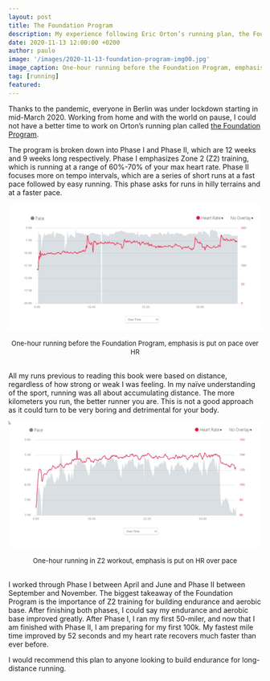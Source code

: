```yaml
---
layout: post
title: The Foundation Program
description: My experience following Eric Orton’s running plan, the Foundation Program
date: 2020-11-13 12:00:00 +0200
author: paulo
image: '/images/2020-11-13-foundation-program-img00.jpg'
image_caption: One-hour running before the Foundation Program, emphasis is put on pace over HR
tag: [running]
featured: 
---
```


Thanks to the pandemic, everyone in Berlin was under lockdown starting in mid-March 2020. Working from home and with the world on pause, I could not have a better time to work on Orton’s running plan called [the Foundation Program](https://www.goodreads.com/book/show/15808539-the-cool-impossible).   

The program is broken down into Phase I and Phase II, which are 12 weeks and 9 weeks long respectively. Phase I emphasizes Zone 2 (Z2) training, which is running at a range of 60%-70% of your max heart rate.  Phase II focuses more on tempo intervals, which are a series of short runs at a fast pace followed by easy running. This phase asks for runs in hilly terrains and at a faster pace.   

![2020-11-13-foundation-program-img01](/images/2020-11-13-foundation-program-img01.jpg)

<font size="-1"><center><span>One-hour running before the Foundation Program, emphasis is put on pace over HR</span></center></font>
<br>


All my runs previous to reading this book were based on distance, regardless of how strong or weak I was feeling. In my naïve understanding of the sport, running was all about accumulating distance. The more kilometers you run, the better runner you are. This is not a good approach as it could turn to be very boring and detrimental for your body.   

![2020-11-13-foundation-program-img02](/images/2020-11-13-foundation-program-img02.jpg)

<font size="-1"><center><span>One-hour running in Z2 workout, emphasis is put on HR over pace</span></center></font>
<br>


I worked through Phase I between April and June and Phase II between September and November. The biggest takeaway of the Foundation Program is the importance of Z2 training for building endurance and aerobic base. After finishing both phases, I could say my endurance and aerobic base improved greatly. After Phase I, I ran my first 50-miler, and now that I am finished with Phase II, I am preparing for my first 100k.  My fastest mile time improved by 52 seconds and my heart rate recovers much faster than ever before.    

I would recommend this plan to anyone looking to build endurance for long-distance running.   

 